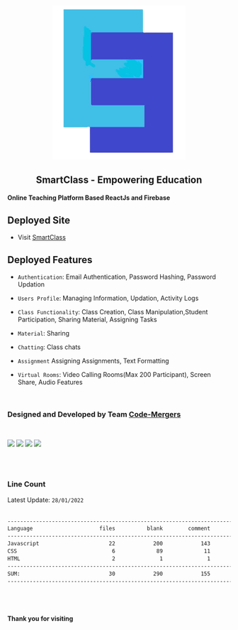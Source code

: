 <div align='center'>
        <img src="./Images/icon.png" width="300"/>

<h2> SmartClass - Empowering Education </h2>
</div>

#### Online Teaching Platform Based ReactJs and Firebase

## Deployed Site
- Visit [SmartClass](https://smartclass.netlify.app/)

## Deployed Features
- `Authentication`: Email Authentication, Password Hashing, Password Updation
<!-- ![](./Images/auth.png) -->

- `Users Profile`: Managing Information, Updation, Activity Logs
<!-- ![](./Images/user1.png) -->
<!-- ![](./Images/user.png) -->

- `Class Functionality`: Class Creation, Class Manipulation,Student Participation, Sharing Material, Assigning Tasks
<!-- ![](./Images/class1.png) -->
<!-- ![](./Images/class2.png) -->
<!-- ![](./Images/class3.png) -->

- `Material`: Sharing
<!-- ![](./Images/share.png) -->
<!-- ![](./Images/shared.png) -->

- `Chatting`: Class chats
<!-- ![](./Images/chat.png) -->

- `Assignment` Assigning Assignments, Text Formatting
<!-- ![](./Images/assign.png) -->

- `Virtual Rooms`: Video Calling Rooms(Max 200 Participant), Screen Share, Audio Features
<!-- ![](./Images/daily.png) -->


<br/>

### Designed and Developed by Team [Code-Mergers](https://code-mergers-org.netlify.app/)

<br/>

[![](https://github.com/Sayan3990.png?size=50)](https://github.com/Sayan3990)
[![](https://github.com/Abhiraj3112000.png?size=50)](https://github.com/Abhiraj3112000)
[![](https://github.com/usagi24.png?size=50)](https://github.com/usagi24)
[![](https://github.com/Yash15-maker.png?size=50)](https://github.com/Yash15-maker)


<br/>
<br/>


### Line Count
Latest Update: `28/01/2022`

```sh

-------------------------------------------------------------------------------
Language                     files          blank        comment           code
-------------------------------------------------------------------------------
Javascript                      22            200            143           1550
CSS                              6             89             11            709
HTML                             2              1              1            264
-------------------------------------------------------------------------------
SUM:                            30            290            155           2523
-------------------------------------------------------------------------------

```

<br/>
<br/>

#### Thank you for visiting
